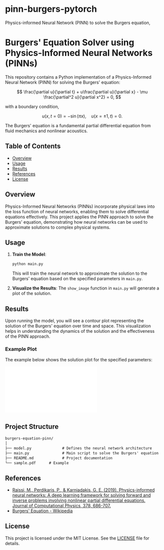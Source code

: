 # pinn-burgers-pytorch
Physics-informed Neural Network (PINN) to solve the Burgers equation,




# Burgers' Equation Solver using Physics-Informed Neural Networks (PINNs)

This repository contains a Python implementation of a Physics-Informed Neural Network (PINN) for solving the Burgers' equation:

$$
\frac{\partial u}{\partial t} + u\frac{\partial u}{\partial x} - \mu \frac{\partial^2 u}{\partial x^2} = 0,
$$

with a boundary condition,


$$
u(x, t=0) = -\sin(\pi x), \quad u(x=\pm1, t) = 0.
$$

The Burgers' equation is a fundamental partial differential equation from fluid mechanics and nonlinear acoustics.

## Table of Contents

- [Overview](#overview)
- [Usage](#usage)
- [Results](#results)
- [References](#references)
- [License](#license)

## Overview

Physics-Informed Neural Networks (PINNs) incorporate physical laws into the loss function of neural networks, enabling them to solve differential equations effectively. This project applies the PINN approach to solve the Burgers' equation, demonstrating how neural networks can be used to approximate solutions to complex physical systems.



## Usage

1. **Train the Model**:
    ```python
    python main.py
    ```
    This will train the neural network to approximate the solution to the Burgers' equation based on the specified parameters in `main.py`.

2. **Visualize the Results**:
    The `show_image` function in `main.py` will generate a plot of the solution.

## Results

Upon running the model, you will see a contour plot representing the solution of the Burgers' equation over time and space. This visualization helps in understanding the dynamics of the solution and the effectiveness of the PINN approach.

### Example Plot

The example below shows the solution plot for the specified parameters:

![Burgers' Equation Solution](./sample.pdf)

## Project Structure

```
burgers-equation-pinn/
│
├── model.py              # Defines the neural network architecture
├── main.py               # Main script to solve the Burgers' equation
├── README.md             # Project documentation
└── sample.pdf      # Example
```

## References

- [Raissi, M., Perdikaris, P., & Karniadakis, G. E. (2019). Physics-informed neural networks: A deep learning framework for solving forward and inverse problems involving nonlinear partial differential equations. Journal of Computational Physics, 378, 686-707.](https://doi.org/10.1016/j.jcp.2018.10.045)
- [Burgers' Equation - Wikipedia](https://en.wikipedia.org/wiki/Burgers'_equation)

## License

This project is licensed under the MIT License. See the [LICENSE](LICENSE) file for details.
